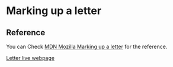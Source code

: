 # Marking up a letter

## Reference

You can Check [MDN Mozilla Marking up a letter](https://developer.mozilla.org/en-US/docs/Learn/HTML/Introduction_to_HTML/Marking_up_a_letter) for the reference.

[Letter live webpage](https://shashi997.github.io/Web_Dev/example-practice/making_up_a_letter/letter_text.html)